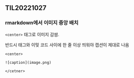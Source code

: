 ## TIL20221027

### rmarkdown에서 이미지 중앙 배치

`<center>` 태그로 이미지 감쌈.
  
반드시 태그와 이밎 코드 사이에 한 줄 이상 띄워야 캡션이 제대로 나옴

```
<center>

![caption](image.png)

</cetner>
```  

